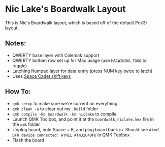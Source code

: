 # Nic Lake's Boardwalk Layout

This is Nic's Boardwalk layout, which is based off of the default Pok3r layout.

## Notes:

- QWERTY base layer with Colemak support
- QWERTY bottom row set up for Mac usage (use `MACWIN`/`AG_TOGG` to toggle)
- Latching Numpad layer for data entry (press NUM key twice to latch)
- Uses [Space Cadet shift keys](https://docs.qmk.fm/#/feature_space_cadet?id=usage)

## How To:

- `qmk setup` to make sure we're current on everything
- `qmk clean -a` to clear out my `.build` folder
- `qmk compile -kb boardwalk -km niclake` to compile
- Launch QMK Toolbox, and point it at the `boardwalk_niclake.hex` file in the `qmk` folder
- Unplug board, hold Space + B, and plug board back in. Should see `Atmel DFU device connected: ATMEL ATm32U4DFU` in QMK Toolbox
- Flash the board
